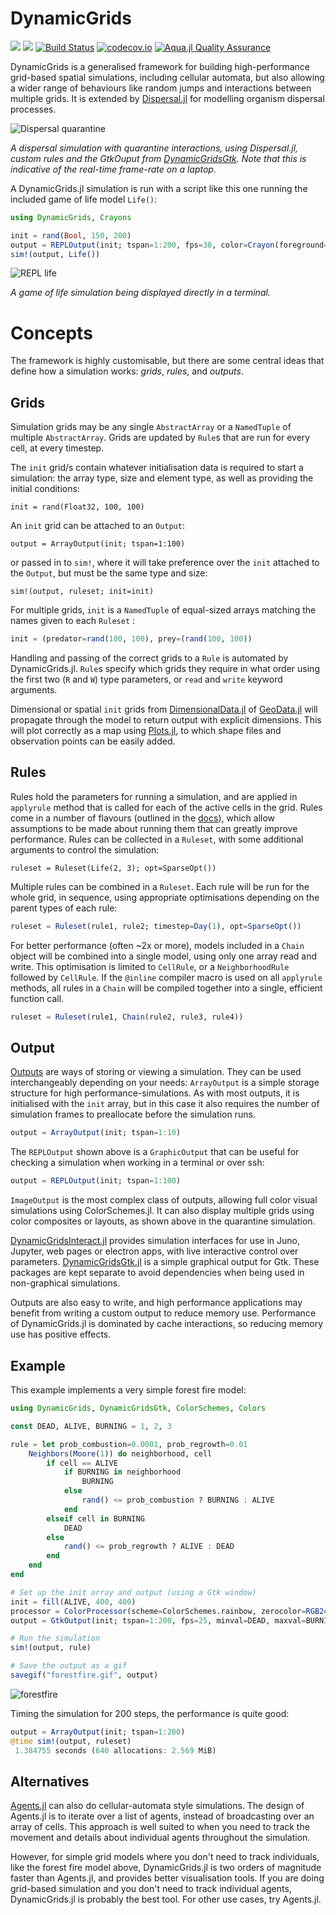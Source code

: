# DynamicGrids

[![](https://img.shields.io/badge/docs-stable-blue.svg)](https://cesaraustralia.github.io/DynamicGrids.jl/stable)
[![](https://img.shields.io/badge/docs-dev-blue.svg)](https://cesaraustralia.github.io/DynamicGrids.jl/dev)
[![Build Status](https://travis-ci.org/cesaraustralia/DynamicGrids.jl.svg?branch=master)](https://travis-ci.org/cesaraustralia/DynamicGrids.jl) 
[![codecov.io](http://codecov.io/github/cesaraustralia/DynamicGrids.jl/coverage.svg?branch=master)](http://codecov.io/github/cesaraustralia/DynamicGrids.jl?branch=master)
[![Aqua.jl Quality Assurance](https://img.shields.io/badge/Aqua.jl-%F0%9F%8C%A2-aqua.svg)](https://github.com/JuliaTesting/Aqua.jl)

DynamicGrids is a generalised framework for building high-performance grid-based
spatial simulations, including cellular automata, but also allowing a wider
range of behaviours like random jumps and interactions between multiple grids.
It is extended by [Dispersal.jl](https://github.com/cesaraustralia/Dispersal.jl)
for modelling organism dispersal processes.

![Dispersal quarantine](https://raw.githubusercontent.com/cesaraustralia/DynamicGrids.jl/media/dispersal_quarantine.gif)

*A dispersal simulation with quarantine interactions, using Dispersal.jl, custom rules and the 
GtkOuput from [DynamicGridsGtk](https://github.com/cesaraustralia/DynamicGridsGtk.jl). 
Note that this is indicative of the real-time frame-rate on a laptop.*

A DynamicGrids.jl simulation is run with a script like this one
running the included game of life model `Life()`:

```julia
using DynamicGrids, Crayons

init = rand(Bool, 150, 200)
output = REPLOutput(init; tspan=1:200, fps=30, color=Crayon(foreground=:red, background=:black, bold=true))
sim!(output, Life())
```

![REPL life](https://github.com/cesaraustralia/DynamicGrids.jl/blob/media/life.gif?raw=true)

*A game of life simulation being displayed directly in a terminal.*


# Concepts

The framework is highly customisable, but there are some central ideas that define
how a simulation works: *grids*, *rules*, and *outputs*.

## Grids

Simulation grids may be any single `AbstractArray` or a `NamedTuple` of multiple
`AbstractArray`. Grids are updated by `Rule`s that are run for every cell, at
every timestep.

The `init` grid/s contain whatever initialisation data is required to start
a simulation: the array type, size and element type, as well as providing the
initial conditions:

```juli
init = rand(Float32, 100, 100)
```

An `init` grid can be attached to an `Output`: 

```
output = ArrayOutput(init; tspan=1:100)
```

or passed in to `sim!`, where it will take preference over the `init`
attached to the `Output`, but must be the same type and size:

```
sim!(output, ruleset; init=init)
```

For multiple grids, `init` is a `NamedTuple` of equal-sized arrays
matching the names given to each `Ruleset` :

```julia
init = (predator=rand(100, 100), prey=(rand(100, 100))
```

Handling and passing of the correct grids to a `Rule` is automated by
DynamicGrids.jl. `Rule`s specify which grids they require in what order using
the first two (`R` and `W`) type parameters, or `read` and `write` keyword
arguments. 

Dimensional or spatial `init` grids from
[DimensionalData.jl](https://github.com/rafaqz/DimensionalData.jl) of
[GeoData.jl](https://github.com/rafaqz/GeoData.jl) will propagate through the
model to return output with explicit dimensions. This will plot correctly as a
map using [Plots.jl](https://github.com/JuliaPlots/Plots.jl), to which shape
files and observation points can be easily added.


## Rules

Rules hold the parameters for running a simulation, and are applied in
`applyrule` method that is called for each of the active cells in the grid.
Rules come in a number of flavours (outlined in the
[docs](https://cesaraustralia.github.io/DynamicGrids.jl/stable/#Rules-1)), which
allow assumptions to be made about running them that can greatly improve
performance. Rules can be collected in a `Ruleset`, with some additional
arguments to control the simulation:

```
ruleset = Ruleset(Life(2, 3); opt=SparseOpt())
```

Multiple rules can be combined in a `Ruleset`. Each rule will be run for the
whole grid, in sequence, using appropriate optimisations depending on the parent
types of each rule:

```julia
ruleset = Ruleset(rule1, rule2; timestep=Day(1), opt=SparseOpt())
```

For better performance (often ~2x or more), models included in a `Chain` object
will be combined into a single model, using only one array read and write. This
optimisation is limited to `CellRule`, or a `NeighborhoodRule` followed by
`CellRule`. If the `@inline` compiler macro is used on all `applyrule` methods,
all rules in a `Chain` will be compiled together into a single, efficient
function call.

```julia
ruleset = Ruleset(rule1, Chain(rule2, rule3, rule4))
```


## Output 

[Outputs](https://cesaraustralia.github.io/DynamicGrids.jl/stable/#Output-1)
are ways of storing or viewing a simulation. They can be used
interchangeably depending on your needs: `ArrayOutput` is a simple storage
structure for high performance-simulations. As with most outputs, it is
initialised with the `init` array, but in this case it also requires the number
of simulation frames to preallocate before the simulation runs.

```julia
output = ArrayOutput(init; tspan=1:10)
```

The `REPLOutput` shown above is a `GraphicOutput` that can be useful for checking a
simulation when working in a terminal or over ssh:

```julia
output = REPLOutput(init; tspan=1:100)
```

`ImageOutput` is the most complex class of outputs, allowing full color visual
simulations using ColorSchemes.jl. It can also display multiple grids using color 
composites or layouts, as shown above in the quarantine simulation.

[DynamicGridsInteract.jl](https://github.com/cesaraustralia/DynamicGridsInteract.jl)
provides simulation interfaces for use in Juno, Jupyter, web pages or electron
apps, with live interactive control over parameters.
[DynamicGridsGtk.jl](https://github.com/cesaraustralia/DynamicGridsGtk.jl) is a
simple graphical output for Gtk. These packages are kept separate to avoid
dependencies when being used in non-graphical simulations. 

Outputs are also easy to write, and high performance applications may benefit
from writing a custom output to reduce memory use. Performance of
DynamicGrids.jl is dominated by cache interactions, so reducing memory use has
positive effects.

## Example

This example implements a very simple forest fire model:


```julia
using DynamicGrids, DynamicGridsGtk, ColorSchemes, Colors

const DEAD, ALIVE, BURNING = 1, 2, 3

rule = let prob_combustion=0.0001, prob_regrowth=0.01
    Neighbors(Moore(1)) do neighborhood, cell
        if cell == ALIVE
            if BURNING in neighborhood
                BURNING
            else
                rand() <= prob_combustion ? BURNING : ALIVE
            end
        elseif cell in BURNING
            DEAD
        else
            rand() <= prob_regrowth ? ALIVE : DEAD
        end
    end
end

# Set up the init array and output (using a Gtk window)
init = fill(ALIVE, 400, 400)
processor = ColorProcessor(scheme=ColorSchemes.rainbow, zerocolor=RGB24(0.0))
output = GtkOutput(init; tspan=1:200, fps=25, minval=DEAD, maxval=BURNING, processor=processor)

# Run the simulation
sim!(output, rule)

# Save the output as a gif
savegif("forestfire.gif", output)
```

![forestfire](https://user-images.githubusercontent.com/2534009/72052469-5450c580-3319-11ea-8948-5196d1c6fd33.gif)


Timing the simulation for 200 steps, the performance is quite good:

```julia
output = ArrayOutput(init; tspan=1:200)
@time sim!(output, ruleset)
 1.384755 seconds (640 allocations: 2.569 MiB)
```

## Alternatives

[Agents.jl](https://github.com/JuliaDynamics/Agents.jl) can also do cellular-automata style simulations. The design of Agents.jl is to iterate over a list of agents, instead of broadcasting over an array of cells. This approach is well suited to when you need to track the movement and details about individual agents throughout the simulation. 

However, for simple grid models where you don't need to track individuals, like the forest fire model above, DynamicGrids.jl is two orders of magnitude faster than Agents.jl, and provides better visualisation tools. If you are doing grid-based simulation and you don't need to track individual agents, DynamicGrids.jl is probably the best tool. For other use cases, try Agents.jl.
